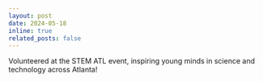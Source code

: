 ```yaml
---
layout: post
date: 2024-05-18
inline: true
related_posts: false
---
```


Volunteered at the STEM ATL event, inspiring young minds in science and technology across Atlanta!
